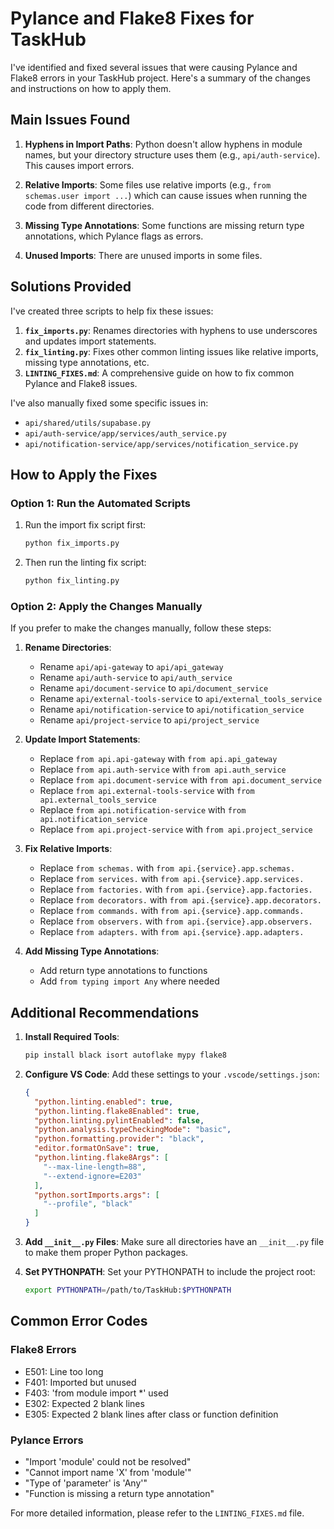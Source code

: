 # Pylance and Flake8 Fixes for TaskHub

I've identified and fixed several issues that were causing Pylance and Flake8 errors in your TaskHub project. Here's a summary of the changes and instructions on how to apply them.

## Main Issues Found

1. **Hyphens in Import Paths**: Python doesn't allow hyphens in module names, but your directory structure uses them (e.g., `api/auth-service`). This causes import errors.

2. **Relative Imports**: Some files use relative imports (e.g., `from schemas.user import ...`) which can cause issues when running the code from different directories.

3. **Missing Type Annotations**: Some functions are missing return type annotations, which Pylance flags as errors.

4. **Unused Imports**: There are unused imports in some files.

## Solutions Provided

I've created three scripts to help fix these issues:

1. **`fix_imports.py`**: Renames directories with hyphens to use underscores and updates import statements.
2. **`fix_linting.py`**: Fixes other common linting issues like relative imports, missing type annotations, etc.
3. **`LINTING_FIXES.md`**: A comprehensive guide on how to fix common Pylance and Flake8 issues.

I've also manually fixed some specific issues in:
- `api/shared/utils/supabase.py`
- `api/auth-service/app/services/auth_service.py`
- `api/notification-service/app/services/notification_service.py`

## How to Apply the Fixes

### Option 1: Run the Automated Scripts

1. Run the import fix script first:
   ```bash
   python fix_imports.py
   ```

2. Then run the linting fix script:
   ```bash
   python fix_linting.py
   ```

### Option 2: Apply the Changes Manually

If you prefer to make the changes manually, follow these steps:

1. **Rename Directories**:
   - Rename `api/api-gateway` to `api/api_gateway`
   - Rename `api/auth-service` to `api/auth_service`
   - Rename `api/document-service` to `api/document_service`
   - Rename `api/external-tools-service` to `api/external_tools_service`
   - Rename `api/notification-service` to `api/notification_service`
   - Rename `api/project-service` to `api/project_service`

2. **Update Import Statements**:
   - Replace `from api.api-gateway` with `from api.api_gateway`
   - Replace `from api.auth-service` with `from api.auth_service`
   - Replace `from api.document-service` with `from api.document_service`
   - Replace `from api.external-tools-service` with `from api.external_tools_service`
   - Replace `from api.notification-service` with `from api.notification_service`
   - Replace `from api.project-service` with `from api.project_service`

3. **Fix Relative Imports**:
   - Replace `from schemas.` with `from api.{service}.app.schemas.`
   - Replace `from services.` with `from api.{service}.app.services.`
   - Replace `from factories.` with `from api.{service}.app.factories.`
   - Replace `from decorators.` with `from api.{service}.app.decorators.`
   - Replace `from commands.` with `from api.{service}.app.commands.`
   - Replace `from observers.` with `from api.{service}.app.observers.`
   - Replace `from adapters.` with `from api.{service}.app.adapters.`

4. **Add Missing Type Annotations**:
   - Add return type annotations to functions
   - Add `from typing import Any` where needed

## Additional Recommendations

1. **Install Required Tools**:
   ```bash
   pip install black isort autoflake mypy flake8
   ```

2. **Configure VS Code**:
   Add these settings to your `.vscode/settings.json`:
   ```json
   {
     "python.linting.enabled": true,
     "python.linting.flake8Enabled": true,
     "python.linting.pylintEnabled": false,
     "python.analysis.typeCheckingMode": "basic",
     "python.formatting.provider": "black",
     "editor.formatOnSave": true,
     "python.linting.flake8Args": [
       "--max-line-length=88",
       "--extend-ignore=E203"
     ],
     "python.sortImports.args": [
       "--profile", "black"
     ]
   }
   ```

3. **Add `__init__.py` Files**:
   Make sure all directories have an `__init__.py` file to make them proper Python packages.

4. **Set PYTHONPATH**:
   Set your PYTHONPATH to include the project root:
   ```bash
   export PYTHONPATH=/path/to/TaskHub:$PYTHONPATH
   ```

## Common Error Codes

### Flake8 Errors
- E501: Line too long
- F401: Imported but unused
- F403: 'from module import *' used
- E302: Expected 2 blank lines
- E305: Expected 2 blank lines after class or function definition

### Pylance Errors
- "Import 'module' could not be resolved"
- "Cannot import name 'X' from 'module'"
- "Type of 'parameter' is 'Any'"
- "Function is missing a return type annotation"

For more detailed information, please refer to the `LINTING_FIXES.md` file.